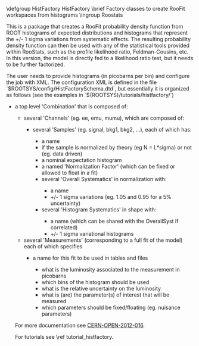\defgroup HistFactory HistFactory
\brief Factory classes to create RooFit workspaces from histograms
\ingroup Roostats

<p>
This is a package that creates a RooFit probability density function from ROOT histograms 
of expected distributions and histograms that represent the +/- 1 sigma variations 
from systematic effects. The resulting probability density function can then be used
with any of the statistical tools provided within RooStats, such as the profile 
likelihood ratio, Feldman-Cousins, etc.  In this version, the model is directly
fed to a likelihood ratio test, but it needs to be further factorized.</p>

<p>
The user needs to provide histograms (in picobarns per bin) and configure the job
with XML.  The configuration XML is defined in the file `$ROOTSYS/config/HistFactorySchema.dtd`, but essentially
it is organized as follows (see the examples in `${ROOTSYS}/tutorials/histfactory/`)</p>

<ul>
<li> a top level 'Combination' that is composed of:</li>
<ul>
<li> several 'Channels' (eg. ee, emu, mumu), which are composed of:</li>
<ul>
<li> several 'Samples' (eg. signal, bkg1, bkg2, ...), each of which has:</li>
<ul>
<li> a name</li>
<li> if the sample is normalized by theory (eg N = L*sigma) or not (eg. data driven)</li>
<li> a nominal expectation histogram</li>
<li> a named 'Normalization Factor' (which can be fixed or allowed to float in a fit)</li>
<li> several 'Overall Systematics' in normalization with:</li>
<ul>
<li> a name</li>
<li> +/- 1 sigma variations (eg. 1.05 and 0.95 for a 5% uncertainty)</li>
</ul>
<li> several 'Histogram Systematics' in shape with:</li>
<ul>
<li> a name (which can be shared with the OverallSyst if correlated)</li>
<li> +/- 1 sigma variational histograms</li>
</ul>
</ul>
</ul>
<li> several 'Measurements' (corresponding to a full fit of the model) each of which specifies</li>
<ul>
<li> a name for this fit to be used in tables and files</li>
<ul>
<li>      what is the luminosity associated to the measurement in picobarns</li>
<li>      which bins of the histogram should be used</li>
<li>      what is the relative uncertainty on the luminosity </li>
<li>      what is (are) the parameter(s) of interest that will be measured</li>
<li>      which parameters should be fixed/floating (eg. nuisance parameters)</li>
</ul>
</ul>
</ul>

For more documentation see [CERN-OPEN-2012-016](https://cds.cern.ch/record/1456844/).

For tutorials see \ref tutorial_histfactory.
